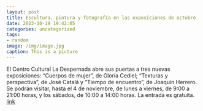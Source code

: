 ```yaml
---
layout: post
title: Escultura, pintura y fotografía en las exposiciones de octubre
date: 2023-10-19 19:42:05
categories: uncategorized
tags:
- random
image: /img/image.jpg
caption: This is a picture
---
```

El Centro Cultural La Despernada abre sus puertas a tres nuevas exposiciones: “Cuerpos de mujer”, de Gloria Cediel; “Texturas y perspectiva”, de José Catalá y “Tiempo de encuentro”, de Joaquín Herrero. Se podrán visitar, hasta el 4 de noviembre, de lunes a viernes, de 9:00 a 21:00 horas, y los sábados, de 10:00 a 14:00 horas. La entrada es gratuita.  [link](https://www.ayto-villacanada.es/noticias/escultura-pintura-y-fotografia-en-las-exposiciones-de-octubre/)
